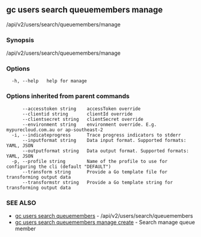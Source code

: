 ## gc users search queuemembers manage

/api/v2/users/search/queuemembers/manage

### Synopsis

/api/v2/users/search/queuemembers/manage

### Options

```
  -h, --help   help for manage
```

### Options inherited from parent commands

```
      --accesstoken string    accessToken override
      --clientid string       clientId override
      --clientsecret string   clientSecret override
      --environment string    environment override. E.g. mypurecloud.com.au or ap-southeast-2
  -i, --indicateprogress      Trace progress indicators to stderr
      --inputformat string    Data input format. Supported formats: YAML, JSON
      --outputformat string   Data output format. Supported formats: YAML, JSON
  -p, --profile string        Name of the profile to use for configuring the cli (default "DEFAULT")
      --transform string      Provide a Go template file for transforming output data
      --transformstr string   Provide a Go template string for transforming output data
```

### SEE ALSO

* [gc users search queuemembers](gc_users_search_queuemembers.html)	 - /api/v2/users/search/queuemembers
* [gc users search queuemembers manage create](gc_users_search_queuemembers_manage_create.html)	 - Search manage queue member



